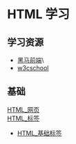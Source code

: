 # HTML 学习

## 学习资源

+ [黑马前端](https://www.bilibili.com/video/BV14J4114768?p=6&spm_id_from=pageDriver)\
+ [w3cschool](https://www.w3school.com.cn/h.asp)


## 基础
[HTML_网页](HTML_网页.md)\
[HTML_标签](HTML_标签.md)
+ [HTML_基础标签](HTML_基础标签.md)

